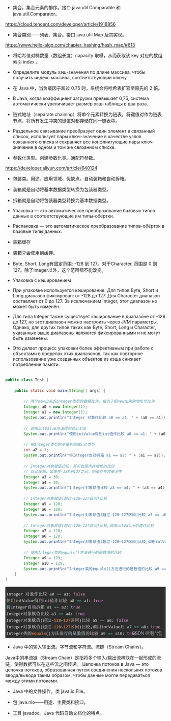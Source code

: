 * 集合。集合元素的排序。接口 java.util.Comparable 和 java.util.Comparator。

https://cloud.tencent.com/developer/article/1918856

* 集合类别——列表、集合。接口 java.util.Map 及其实现。

https://www.hello-algo.com/chapter_hashing/hash_map/#613

- 将哈希值对桶数量（数组长度）capacity 取模，从而获取该 key 对应的数组索引 index 。
- Определите модуль хэш-значения по длине массива, чтобы получить индекс массива, соответствующий ключу.

- 在 Java 中，当负载因子超过 0.75
 时，系统会将哈希表扩容至原先的 2
 倍。
- В Java, когда коэффициент загрузки превышает 0,75, система автоматически увеличивает размер хэш-таблицы в два раза.

- 链式地址（separate chaining）将单个元素转换为链表，将键值对作为链表节点，将所有发生冲突的键值对都存储在同一链表中。
- Раздельное связывание преобразует один элемент в связанный список, использует пары ключ-значение в качестве узлов связанного списка и сохраняет все конфликтующие пары ключ-значение в одном и том же связанном списке.

* 参数化类型。创建参数化类。通配符参数。

https://developer.aliyun.com/article/640124

* 包装类。用途、应用领域、优缺点。自动装箱和自动拆箱。

- 装箱就是自动将基本数据类型转换为包装器类型。
- 拆箱就是自动将包装器类型转换为基本数据类型。
- Упаковка — это автоматическое преобразование базовых типов данных в соответствующие им типы-обёртки.  
- Распаковка — это автоматическое преобразование типов-обёрток в базовые типы данных.  

- 装箱缓存
- 装箱才会使用到缓存。
- Byte, Short, Long有固定范围: -128 到 127。对于Character, 范围是 0 到 127。除了Integer以外，这个范围都不能改变。
- Упаковка с кэшированием
- При упаковке используется кэширование. Для типов Byte, Short и Long диапазон фиксирован: от -128 до 127. Для Character диапазон составляет от 0 до 127. За исключением Integer, этот диапазон не может быть изменён. 
- Для типа Integer также существует кэширование в диапазоне от -128 до 127, но этот диапазон можно настроить через JVM параметры. Однако, для других типов таких как Byte, Short, Long и Character, указанные выше диапазоны являются фиксированными и не могут быть изменены. 
- Это делает процесс упаковки более эффективным при работе с объектами в пределах этих диапазонов, так как повторное использование уже созданных объектов из кэша снижает потребление памяти.  

```java

public class Test {
 
    public static void main(String[] args) {
 
        // 两个new出来的Integer类型的数据比较，相当于把new出来的地址作比较
        Integer a0 = new Integer(1);
        Integer a1 = new Integer(1);
        System.out.println("Integer 对象作比较 a0 == a1: " + (a0 == a1));
 
        // 调用intValue方法得到其int值
        System.out.println("使用intValue得到int值作比较 a0 == a1: " + (a0.intValue() == a1.intValue()));
 
        // 把Integer类型的变量拆箱成int类型
        int a2 = 1;
        System.out.println("将Integer自动拆箱 a1 == a2: " + (a1 == a2));
 
        // Integer对象赋值比较，其实也是内存地址的比较
        // 自动装箱，如果在-128到127之间，则值存在常量池中
        Integer a3 = 30;
        Integer a4 = 30;
        System.out.println("Integer对象赋值比较 a3 == a4: " + (a3 == a4));
 
        // Integer对象赋值(超过-128~127区间)比较
        Integer a5 = 128;
        Integer a6 = 128;
        System.out.println("Integer对象赋值(超过-128~127区间)比较 a5 == a6: " + (a5 == a6));
 
        // Integer对象赋值(超过-128~127区间)比较,调用intValue后再作比较
        Integer a7 = 128;
        Integer a8 = 128;
        System.out.println("Integer对象赋值(超过-128~127区间)比较,调用intValue后 a7 == a8: " + (a7.intValue() == a8.intValue()));
 
        // 使用Integer类的equals()方法进行的是数值的比较 
        Integer a9 = 129;
        Integer a10 = 129;
        System.out.println("Integer类的equals()方法进行的是数值的比较 a9 == a10: " + a9.equals(a10));
    }
}


```

![alt text](img/sp20250502_202115_808.png)

* Java 中的输入输出流。字节流和字符流。流链（Stream Chains）。

Java中的串流链（Stream Chain）是指将多个输入/输出流串联在一起形成的流链，使得数据可以在这些流之间传递。
Цепочка потоков в Java — это цепочка потоков, образованная путем соединения нескольких потоков ввода/вывода таким образом, чтобы данные могли передаваться между этими потоками.

* Java 中的文件操作。类 java.io.File。



* 包 java.nio——用途、主要类和接口。



* 工具 javadoc。Java 代码自动文档化的特点。


